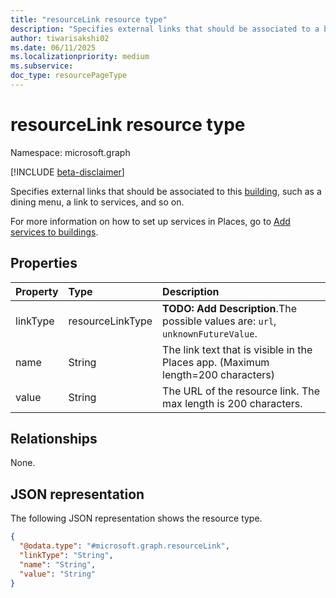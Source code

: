 ```yaml
---
title: "resourceLink resource type"
description: "Specifies external links that should be associated to a building in Places, such as a dining menu or a link to other services."
author: tiwarisakshi02
ms.date: 06/11/2025
ms.localizationpriority: medium
ms.subservice:
doc_type: resourcePageType
---
```


# resourceLink resource type

Namespace: microsoft.graph

[!INCLUDE [beta-disclaimer](../../includes/beta-disclaimer.md)]

Specifies external links that should be associated to this [building](./building.md), such as a dining menu, a link to services, and so on.

For more information on how to set up services in Places, go to [Add services to buildings](/microsoft-365/places/services-in-places).

## Properties
|Property|Type|Description|
|:---|:---|:---|
|linkType|resourceLinkType|**TODO: Add Description**.The possible values are: `url`, `unknownFutureValue`.|
|name|String|The link text that is visible in the Places app. (Maximum length=200 characters)|
|value|String|The URL of the resource link. The max length is 200 characters.|

## Relationships
None.

## JSON representation
The following JSON representation shows the resource type.
<!-- {
  "blockType": "resource",
  "@odata.type": "microsoft.graph.resourceLink"
}
-->
``` json
{
  "@odata.type": "#microsoft.graph.resourceLink",
  "linkType": "String",
  "name": "String",
  "value": "String"
}
```

